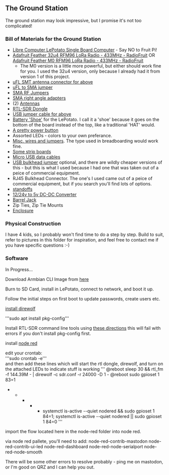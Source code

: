 ## The Ground Station
The ground station may look impressive, but I promise it's not too complicated!

### Bill of Materials for the Ground Station
* [Libre Computer LePotato Single Board Computer](https://libre.computer/products/aml-s905x-cc/) - Say NO to Fruit Pi!
* [Adafruit Feather 32u4 RFM96 LoRa Radio - 433MHz - RadioFruit](https://www.adafruit.com/product/3079) OR [Adafruit Feather M0 RFM96 LoRa Radio - 433MHz - RadioFruit](https://www.adafruit.com/product/3179)
    * The M0 version is a little more powerful, but either should work fine for you. I used the 32u4 version, only because I already had it from version 1 of this project.    
* [uFL SMT antenna connector for above](https://www.adafruit.com/product/1661)
* [uFL to SMA jumper](https://www.adafruit.com/product/851)
* [SMA RF Jumpers](https://amzn.to/3jMf6Mw)
* [SMA right angle adapters](https://amzn.to/3leU6hK)
* (2) [Antennas](https://amzn.to/3XjlWXB)
* [RTL-SDR Dongle](https://www.rtl-sdr.com/buy-rtl-sdr-dvb-t-dongles/)
* [USB jumper cable for above](https://amzn.to/3Ims2Ct)
* [Battery 'Shoe'](https://amzn.to/3RLUsIW) for the LePotato. I call it a 'shoe' because it goes on the bottom of the board instead of the top, like a traditional 'HAT' would.
* [A pretty power button](https://amzn.to/3ljC0LD)
* Assorted LEDs - colors to your own preferance.
* [Misc. wires and jumpers](https://amzn.to/3jJmsjX). The type used in breadboarding would work fine.
* [Some strip boards](https://amzn.to/3RPnB5S)
* [Micro USB data cables](https://amzn.to/3lr9zv7)
* [USB bulkhead jumper](https://amzn.to/3HS609b) optional, and there are wildly cheaper versions of this - but this is what I used because I had one that was taken out of a peice of commercial equipment.
* RJ45 Bulkhead Connector. The one's I used came out of a peice of commercial equipment, but if you search you'll find lots of options.
* [standoffs](https://www.adafruit.com/product/3299)
* [12/24v to 5v DC-DC Converter](https://amzn.to/3YBZTMW)
* [Barrel Jack](https://amzn.to/3DXKkHn)
* Zip Ties, Zip Tie Mounts
* [Enclosure](https://amzn.to/3HPVTBr)

### Physical Construction
I have 4 kids, so I probably won't find time to do a step by step.  Build to suit, refer to pictures in this folder for inspiration, and feel free to contact me if you have specific questions :-)

### Software
In Progress...

Download Armbian CLI Image from [here](https://www.armbian.com/lepotato/)  

Burn to SD Card, install in LePotato, connect to network, and boot it up.

Follow the initial steps on first boot to update passwords, create users etc.

[install direwolf](https://github.com/wb2osz/direwolf#linux---using-git-clone-recommended)

'''sudo apt install pkg-config'''  

Install RTL-SDR command line tools using [these directions](https://github.com/wb2osz/direwolf/blob/master/doc/Raspberry-Pi-SDR-IGate.pdf)
this will fail with errors if you don't install pkg-config first.  

install [node red](https://nodered.org/docs/getting-started/raspberrypi)  

edit your crontab:  
'''sudo crontab -e'''  
and then add these lines which will start the rtl dongle, direwolf, and turn on the attached LEDs to indicate stuff is working
'''
@reboot sleep 30 && rtl_fm -f 144.39M - | direwolf -c sdr.conf -r 24000 -D 1 - 
@reboot sudo gpioset 1 83=1
* * * * * systemctl is-active --quiet nodered && sudo gpioset 1 84=1; systemctl is-active --quiet nodered || sudo gpioset 1 84=0
'''

import the flow located here in the node-red folder into node red.

via node red pallete, you'll need to add:
node-red-contrib-mastodon
node-red-contrib-ui-led
node-red-dashboard
node-red-node-serialport
node-red-node-smooth

There will be some other errors to resolve probably - ping me on mastodon, or I'm good on QRZ and I can help you out.

